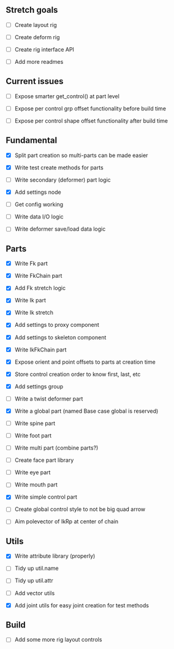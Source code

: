 ## Stretch goals
- [ ] Create layout rig
- [ ] Create deform rig
- [ ] Create rig interface API
- [ ] Add more readmes


## Current issues
- [ ] Expose smarter get_control() at part level
- [ ] Expose per control grp offset functionality before build time
- [ ] Expose per control shape offset functionality after build time


## Fundamental
- [x] Split part creation so multi-parts can be made easier
- [x] Write test create methods for parts
- [ ] Write secondary (deformer) part logic
- [x] Add settings node
- [ ] Get config working
- [ ] Write data I/O logic
- [ ] Write deformer save/load data logic


## Parts
- [x] Write Fk part
- [x] Write FkChain part
- [x] Add Fk stretch logic
- [x] Write Ik part
- [x] Write Ik stretch
- [x] Add settings to proxy component
- [x] Add settings to skeleton component
- [x] Write IkFkChain part
- [x] Expose orient and point offsets to parts at creation time
- [x] Store control creation order to know first, last, etc
- [x] Add settings group
- [ ] Write a twist deformer part
- [x] Write a global part (named Base case global is reserved)
- [ ] Write spine part
- [ ] Write foot part
- [ ] Write multi part (combine parts?)
- [ ] Create face part library
- [ ] Write eye part
- [ ] Write mouth part
- [x] Write simple control part
- [ ] Create global control style to not be big quad arrow
- [ ] Aim polevector of IkRp at center of chain


## Utils
- [x] Write attribute library (properly)
- [ ] Tidy up util.name 
- [ ] Tidy up util.attr
- [ ] Add vector utils
- [x] Add joint utils for easy joint creation for test methods


## Build
- [ ] Add some more rig layout controls
